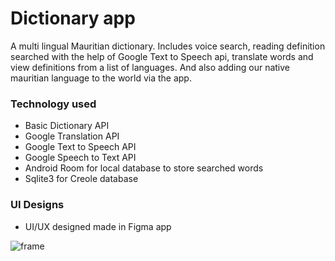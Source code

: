 # Dictionary app
A multi lingual Mauritian dictionary. Includes voice search, reading definition searched with the help of Google Text to Speech api, translate words and view definitions from a list of languages. And also adding our native mauritian language to the world via the app.

### Technology used
- Basic Dictionary API
- Google Translation API
- Google Text to Speech API
- Google Speech to Text API
- Android Room for local database to store searched words
- Sqlite3 for Creole database


### UI Designs
- UI/UX designed made in Figma app


![frame](https://user-images.githubusercontent.com/13452864/114368939-f1d71c80-9b8e-11eb-977e-059c985a76ea.png)


